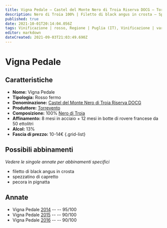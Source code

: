 ```yaml
---
title: Vigna Pedale – Castel del Monte Nero di Troia Riserva DOCG – Torrevento – Puglia (IT) – 10-14€ – 4★-5★
description: Nero di Troia 100% | Filetto di black angus in crosta – Spezzatino di capretto – Pecora in pignatta
published: true
date: 2021-10-01T20:14:04.056Z
tags: Vinificazione | rosso, Regione | Puglia (IT), Vinificazione | varietale, nero di troia, Valutazioni | 5 stelle, pecora in pignatta, filetto di black angus in crosta, spezzatino di capretto, Prezzi | 10-14€
editor: markdown
dateCreated: 2021-09-03T21:03:49.690Z
---
```


# Vigna Pedale

## Caratteristiche
- **Nome:** Vigna Pedale
- **Tipologia:** Rosso fermo
- **Denominazione:** [Castel del Monte Nero di Troia Riserva DOCG](/denominazioni/Italia/Puglia/DOCG/Castel-del-Monte-Nero-di-Troia-Riserva)
- **Produttore:** [Torrevento](/produttori/Italia/Puglia/Torrevento) 
- **Composizione:** 100% [Nero di Troia](/vitigni/Italia/bacca-nera/nero-di-troia)
- **Affinamento:** 8 mesi in acciaio + 12 mesi in botte di rovere francese da 50 ettolitri
- **Alcol:** 13%
- **Fascia di prezzo:** 10-14€
{.grid-list}



## Possibili abbinamenti
*Vedere le singole annate per abbinamenti specifici*

- filetto di black angus in crosta 
- spezzatino di capretto 
- pecora in pignatta

## Annate
- Vigna Pedale [2014](vini/Italia/Puglia/Torrevento/Vigna-Pedale/2014) -- <span class="star-5"></span> -- 95/100
- Vigna Pedale [2015](vini/Italia/Puglia/Torrevento/Vigna-Pedale/2015) -- <span class="star-4"></span> -- 90/100
- Vigna Pedale [2016](vini/Italia/Puglia/Torrevento/Vigna-Pedale/2016) -- <span class="star-4"></span> -- 90/100
